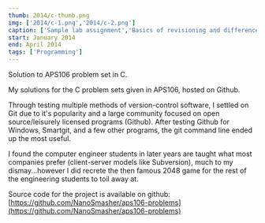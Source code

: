 ```yaml
---
thumb: 2014/c-thumb.png
img: ['2014/c-1.png','2014/c-2.png']
caption: ['Sample lab assignment','Basics of revisioning and difference checking']
start: January 2014
end: April 2014
tags: ['Programming']
---
```


Solution to APS106 problem set in C.

<!-- more -->

My solutions for the C problem sets given in APS106, hosted on Github.

Through testing multiple methods of version-control software, I settled on Git due to it's popularity and a large community focused on open source/leisurely licensed programs (Github). After testing Github for Windows, Smartgit, and a few other programs, the git command line ended up the most useful.

I found the computer engineer students in later years are taught what most companies prefer (client-server models like Subversion), much to my dismay...however I did recrete the then famous 2048 game for the rest of the engineering students to toil away at.

Source code for the project is available on github: 
[https://github.com/NanoSmasher/aps106-problems](https://github.com/NanoSmasher/aps106-problems)